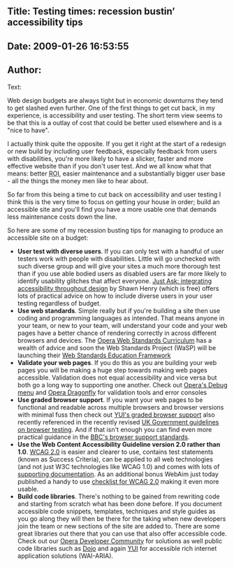 Title: Testing times: recession bustin’ accessibility tips
----
Date: 2009-01-26 16:53:55
----
Author: 
----
Text:

<p>Web design budgets are always tight but in economic downturns they tend to get slashed even further. One of the first things to get cut back, in my experience, is accessibility and user testing. The short term view seems to be that this is a outlay of cost that could be better used elsewhere and is a &quot;nice to have&quot;.</p>

<p>I actually think quite the opposite. If you get it right at the start of a redesign or new build by including user feedback, especially feedback from users with disabilities, you&#39;re more likely to have a slicker,  faster and more effective website than if you don&#39;t user test. And we all know what that means: better <abbr title="Return on investment">ROI</abbr>, easier maintenance and a substantially bigger user base - all the things the money men like to hear about.</p>

<p>So far from this being a time to cut back on accessibility and user testing I think this is the very time to focus on getting your house in order; build an accessible site and you&#39;ll find you have a more usable one that demands less maintenance costs down the line.</p>

<p>So here are some of my recession busting tips for managing to produce an accessible site on a budget:</p>
<ul>
	<li><strong>User test with diverse users</strong>. If you can only test with a handful of user testers work with people with disabilities. Little will go unchecked with such diverse group and will give your sites a much more thorough test than if you use able bodied users as disabled users are far more likely to identify usability glitches that affect everyone. <a href="http://www.uiaccess.com/accessucd/about.html">Just Ask: integrating accessibility throughout design</a> by Shawn Henry (which is free) offers lots of practical advice on how to include diverse users in your user testing regardless of budget.</li>
	<li><strong>Use web standards</strong>. Simple really but if you&#39;re building a site then use coding and programming languages as intended. That means anyone in your team, or new to your team, will understand your code and your web pages have a better chance of rendering correctly in across different browsers and devices. The <a href="http://www.opera.com/wsc">Opera Web Standards Curriculum</a> has a wealth of advice and soon the Web Standards Project (WaSP) will be launching their <a href="http://www.webstandards.org/action/edutf/">Web Standards Education Framework</a></li>
	<li><strong>Validate your web pages</strong>. If you do this as you are building your web pages you will be making a huge step towards making web pages accessible. Validation does not equal accessibility and vice versa but both go a long way to supporting one another. Check out <a href="http://my.opera.com/dragonfly/blog/2008/06/09/the-debug-menu-and-the-new-weekly">Opera&#39;s Debug menu</a> and <a href="http://www.opera.com/dragonfly/">Opera Dragonfly</a> for validation tools and error consoles</li>
	<li><strong>Use graded browser support</strong>. If you want your web pages to be functional and readable across multiple browsers and browser versions with minimal fuss then check out <a href="http://developer.yahoo.com/yui/articles/gbs/">YUI&#39;s graded browser support</a> also recently referenced in the  recently revised <a href="http://www.coi.gov.uk/guidance.php?page=213">UK Government guidelines on browser testing</a>. And if that isn&#39;t enough you can find even more practical guidance in the <a href="http://www.bbc.co.uk/guidelines/futuremedia/technical/browser_support.shtml">BBC&#39;s browser support standards</a>.</li>
	<li><strong>Use the Web Content Accessibility Guideline version 2.0 rather than 1.0</strong>. <a href="http://www.w3.org/TR/WCAG20/">WCAG 2.0</a> is easier and clearer to use, contains test statements (known as Success Criteria), can be applied to all web technologies (and not just W3C technologies like WCAG 1.0) and comes with lots of <a href="http://www.w3.org/WAI/intro/wcag.php#whatis2">supporting documentation</a>. As an additional bonus WebAim just today published a handy to use <a href="http://webaim.org/standards/wcag/checklist">checklist for WCAG 2.0</a> making it even more usable.</li>
	<li><strong>Build code libraries</strong>. There&#39;s nothing to be gained from rewriting code and starting from scratch what has been done before. If you document accessible code snippets, templates, techniques and style guides as you go along they will then be there for the taking when new developers join the team or new sections of the site are added to. There are some great libraries out there that you can use that also offer accessible code. Check out our <a href="http://dev.opera.com/">Opera Developer Community</a> for solutions as well public code libraries such as <a href="http://dojotoolkit.org/">Dojo</a> and again <a href="http://developer.yahoo.com/yui/">YUI</a> for accessible rich internet application solutions (WAI-ARIA).</li>
</ul>
